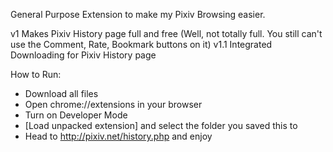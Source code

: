 General Purpose Extension to make my Pixiv Browsing easier.

v1 Makes Pixiv History page full and free
(Well, not totally full. You still can't use the Comment, Rate, Bookmark buttons on it)
v1.1
Integrated Downloading for Pixiv History page


How to Run:
- Download all files
- Open chrome://extensions in your browser
- Turn on Developer Mode
- [Load unpacked extension] and select the folder you saved this to
- Head to http://pixiv.net/history.php and enjoy